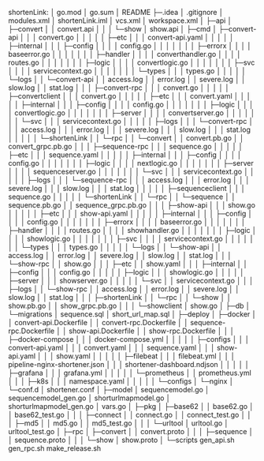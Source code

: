 shortenLink:
│  go.mod
│  go.sum
│  README
├─.idea
│      .gitignore
│      modules.xml
│      shortenLink.iml
│      vcs.xml
│      workspace.xml
│
├─api
│  ├─convert
│  │      convert.api
│  │
│  └─show
│          show.api
│
├─cmd
│  ├─convert-api
│  │  │  convert.go
│  │  │
│  │  ├─etc
│  │  │      convert-api.yaml
│  │  │
│  │  ├─internal
│  │  │  ├─config
│  │  │  │      config.go
│  │  │  │
│  │  │  ├─errorx
│  │  │  │      baseerror.go
│  │  │  │
│  │  │  ├─handler
│  │  │  │      converthandler.go
│  │  │  │      routes.go
│  │  │  │
│  │  │  ├─logic
│  │  │  │      convertlogic.go
│  │  │  │
│  │  │  ├─svc
│  │  │  │      servicecontext.go
│  │  │  │
│  │  │  └─types
│  │  │          types.go
│  │  │
│  │  └─logs
│  │      └─convert-api
│  │              access.log
│  │              error.log
│  │              severe.log
│  │              slow.log
│  │              stat.log
│  │
│  ├─convert-rpc
│  │  │  convert.go
│  │  │
│  │  ├─convertclient
│  │  │      convert.go
│  │  │
│  │  ├─etc
│  │  │      convert.yaml
│  │  │
│  │  ├─internal
│  │  │  ├─config
│  │  │  │      config.go
│  │  │  │
│  │  │  ├─logic
│  │  │  │      convertlogic.go
│  │  │  │
│  │  │  ├─server
│  │  │  │      convertserver.go
│  │  │  │
│  │  │  └─svc
│  │  │          servicecontext.go
│  │  │
│  │  ├─logs
│  │  │  └─convert-rpc
│  │  │          access.log
│  │  │          error.log
│  │  │          severe.log
│  │  │          slow.log
│  │  │          stat.log
│  │  │
│  │  └─shortenLink
│  │      └─rpc
│  │          └─convert
│  │                  convert.pb.go
│  │                  convert_grpc.pb.go
│  │
│  ├─sequence-rpc
│  │  │  sequence.go
│  │  │
│  │  ├─etc
│  │  │      sequence.yaml
│  │  │
│  │  ├─internal
│  │  │  ├─config
│  │  │  │      config.go
│  │  │  │
│  │  │  ├─logic
│  │  │  │      nextlogic.go
│  │  │  │
│  │  │  ├─server
│  │  │  │      sequenceserver.go
│  │  │  │
│  │  │  └─svc
│  │  │          servicecontext.go
│  │  │
│  │  ├─logs
│  │  │  └─sequence-rpc
│  │  │          access.log
│  │  │          error.log
│  │  │          severe.log
│  │  │          slow.log
│  │  │          stat.log
│  │  │
│  │  ├─sequenceclient
│  │  │      sequence.go
│  │  │
│  │  └─shortenLink
│  │      └─rpc
│  │          └─sequence
│  │                  sequence.pb.go
│  │                  sequence_grpc.pb.go
│  │
│  ├─show-api
│  │  │  show.go
│  │  │
│  │  ├─etc
│  │  │      show-api.yaml
│  │  │
│  │  ├─internal
│  │  │  ├─config
│  │  │  │      config.go
│  │  │  │
│  │  │  ├─errorx
│  │  │  │      baseerror.go
│  │  │  │
│  │  │  ├─handler
│  │  │  │      routes.go
│  │  │  │      showhandler.go
│  │  │  │
│  │  │  ├─logic
│  │  │  │      showlogic.go
│  │  │  │
│  │  │  ├─svc
│  │  │  │      servicecontext.go
│  │  │  │
│  │  │  └─types
│  │  │          types.go
│  │  │
│  │  └─logs
│  │      └─show-api
│  │              access.log
│  │              error.log
│  │              severe.log
│  │              slow.log
│  │              stat.log
│  │
│  └─show-rpc
│      │  show.go
│      │
│      ├─etc
│      │      show.yaml
│      │
│      ├─internal
│      │  ├─config
│      │  │      config.go
│      │  │
│      │  ├─logic
│      │  │      showlogic.go
│      │  │
│      │  ├─server
│      │  │      showserver.go
│      │  │
│      │  └─svc
│      │          servicecontext.go
│      │
│      ├─logs
│      │  └─show-rpc
│      │          access.log
│      │          error.log
│      │          severe.log
│      │          slow.log
│      │          stat.log
│      │
│      ├─shortenLink
│      │  └─rpc
│      │      └─show
│      │              show.pb.go
│      │              show_grpc.pb.go
│      │
│      └─showclient
│              show.go
│
├─db
│  └─migrations
│          sequence.sql
│          short_url_map.sql
│
├─deploy
│  ├─docker
│  │      convert-api.Dockerfile
│  │      convert-rpc.Dockerfile
│  │      sequence-rpc.Dockerfile
│  │      show-api.Dockerfile
│  │      show-rpc.Dockerfile
│  │
│  ├─docker-compose
│  │  │  docker-compose.yml
│  │  │
│  │  ├─configs
│  │  │      convert-api.yaml
│  │  │      convert.yaml
│  │  │      sequence.yaml
│  │  │      show-api.yaml
│  │  │      show.yaml
│  │  │
│  │  ├─filebeat
│  │  │      filebeat.yml
│  │  │      pipeline-nginx-shortener.json
│  │  │      shortener-dashboard.ndjson
│  │  │
│  │  ├─grafana
│  │  │      grafana.yml
│  │  │
│  │  └─prometheus
│  │          prometheus.yml
│  │
│  ├─k8s
│  │  │  namespace.yaml
│  │  │
│  │  └─configs
│  └─nginx
│      └─conf.d
│              shortener.conf
│
├─model
│      sequencemodel.go
│      sequencemodel_gen.go
│      shorturlmapmodel.go
│      shorturlmapmodel_gen.go
│      vars.go
│
├─pkg
│  ├─base62
│  │      base62.go
│  │      base62_test.go
│  │
│  ├─connect
│  │      connect.go
│  │      connect_test.go
│  │
│  ├─md5
│  │      md5.go
│  │      md5_test.go
│  │
│  └─urltool
│          urltool.go
│          urltool_test.go
│
├─rpc
│  ├─convert
│  │      convert.proto
│  │
│  ├─sequence
│  │      sequence.proto
│  │
│  └─show
│          show.proto
│
└─scripts
    gen_api.sh
    gen_rpc.sh
    make_release.sh